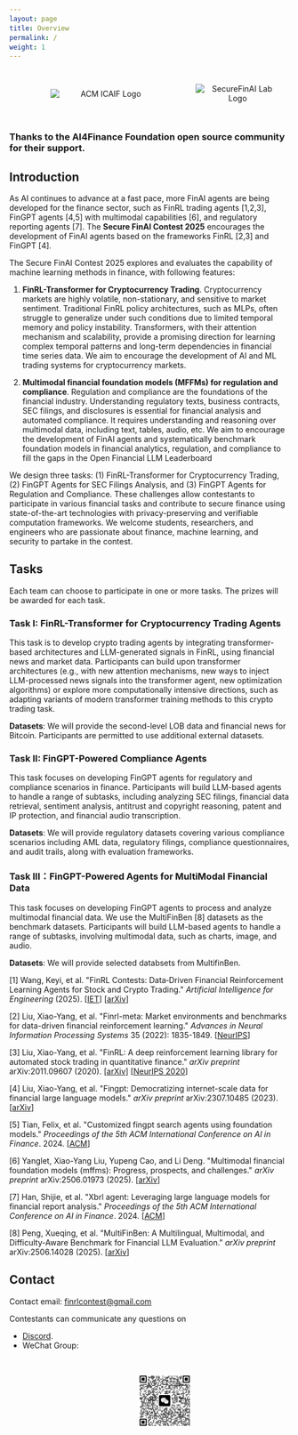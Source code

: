 ```yaml
---
layout: page
title: Overview
permalink: /
weight: 1
---
```


<div style="text-align: center; display: flex; width: 100%; justify-content: space-evenly; align-items: center; gap: 1em; padding: 2em">
  <img style="width: 40%;" src="https://github.com/Open-Finance-Lab/SecureFinAI_Contest_2025/blob/main/docs/assets/logos/acm_icaif.png?raw=true" alt="ACM ICAIF Logo">
  <img style="width: 30%;" src="https://github.com/Open-Finance-Lab/SecureFinAI_Contest_2025/blob/main/docs/assets/logos/securefinai_cu.png?raw=true" alt="SecureFinAI Lab Logo">
</div>

### Thanks to the AI4Finance Foundation open source community for their support.



## Introduction

As AI continues to advance at a fast pace, more FinAI agents are being developed for the finance sector, such as FinRL trading agents [1,2,3], FinGPT agents [4,5] with multimodal capabilities [6], and regulatory reporting agents [7]. The **Secure FinAI Contest 2025** encourages the development of FinAI agents based on the frameworks FinRL [2,3] and FinGPT [4].

The Secure FinAI Contest 2025 explores and evaluates the capability of machine learning methods in finance, with following features:

1. **FinRL-Transformer for Cryptocurrency Trading**. Cryptocurrency markets are highly volatile, non-stationary, and sensitive to market sentiment. Traditional FinRL policy architectures, such as MLPs, often struggle to generalize under such conditions due to limited temporal memory and policy instability. Transformers, with their attention mechanism and scalability, provide a promising direction for learning complex temporal patterns and long-term dependencies in financial time series data. We aim to encourage the development of AI and ML trading systems for cryptocurrency markets. 

2. **Multimodal financial foundation models (MFFMs) for regulation and compliance**. Regulation and compliance are the foundations of the financial industry. Understanding regulatory texts, business contracts, SEC filings, and disclosures is essential for financial analysis and automated compliance. It requires understanding and reasoning over multimodal data, including text, tables, audio, etc. We aim to encourage the development of FinAI agents and systematically benchmark foundation models in financial analytics, regulation, and compliance to fill the gaps in the Open Financial LLM Leaderboard



We design three tasks: (1) FinRL-Transformer for Cryptocurrency Trading, (2) FinGPT Agents for SEC Filings Analysis, and (3) FinGPT Agents for Regulation and Compliance. These challenges allow contestants to participate in various financial tasks and contribute to secure finance using state-of-the-art technologies with privacy-preserving and verifiable computation frameworks. We welcome students, researchers, and engineers who are passionate about finance, machine learning, and security to partake in the contest.

## Tasks
Each team can choose to participate in one or more tasks. The prizes will be awarded for each task.

### Task I: FinRL-Transformer for Cryptocurrency Trading Agents

This task is to develop crypto trading agents by integrating transformer-based architectures and LLM-generated signals in FinRL, using financial news and market data. Participants can build upon transformer architectures (e.g., with new attention mechanisms, new ways to inject LLM-processed news signals into the transformer agent, new optimization algorithms) or explore more computationally intensive directions, such as adapting variants of modern transformer training methods to this crypto trading task.

**Datasets**: We will provide the second-level LOB data and financial news for Bitcoin. Participants are permitted to use additional external datasets.

### Task II: FinGPT-Powered Compliance Agents

This task focuses on developing FinGPT agents for regulatory and compliance scenarios in finance. Participants will build LLM-based agents to handle a range of subtasks, including analyzing SEC filings, financial data retrieval, sentiment analysis, antitrust and copyright reasoning, patent and IP protection, and financial audio transcription. 


**Datasets**: We will provide regulatory datasets covering various compliance scenarios including AML data, regulatory filings, compliance questionnaires, and audit trails, along with evaluation frameworks.

### Task III：FinGPT-Powered Agents for MultiModal Financial Data

This task focuses on developing FinGPT agents to process and analyze multimodal financial data. We use the MultiFinBen [8] datasets as the benchmark datasets. Participants will build LLM-based agents to handle a range of subtasks, involving multimodal data, such as charts, image, and audio.  

**Datasets**: We will provide selected databsets from MultifinBen.


<p style="font-size: 14px;">
[1] Wang, Keyi, et al. "FinRL Contests: Data‐Driven Financial Reinforcement Learning Agents for Stock and Crypto Trading." <em>Artificial Intelligence for Engineering</em> (2025). [<a href="https://ietresearch.onlinelibrary.wiley.com/doi/10.1049/aie2.12004">IET</a>] [<a href="https://arxiv.org/abs/2504.02281">arXiv</a>]
</p>
<p style="font-size: 14px;">
[2] Liu, Xiao-Yang, et al. "Finrl-meta: Market environments and benchmarks for data-driven financial reinforcement learning." <em>Advances in Neural Information Processing Systems</em> 35 (2022): 1835-1849. [<a href="https://papers.neurips.cc/paper_files/paper/2022/file/0bf54b80686d2c4dc0808c2e98d430f7-Paper-Datasets_and_Benchmarks.pdf">NeurIPS</a>]
</p>
<p style="font-size: 14px;">
[3] Liu, Xiao-Yang, et al. "FinRL: A deep reinforcement learning library for automated stock trading in quantitative finance." <em>arXiv preprint</em> arXiv:2011.09607 (2020). [<a href="https://arxiv.org/abs/2011.09607">arXiv</a>] [<a href="https://neurips.cc/virtual/2020/19841">NeurIPS 2020</a>]
</p>
<p style="font-size: 14px;">
[4] Liu, Xiao-Yang, et al. "Fingpt: Democratizing internet-scale data for financial large language models." <em>arXiv preprint</em> arXiv:2307.10485 (2023). [<a href="https://arxiv.org/abs/2307.10485">arXiv</a>]
</p>
<p style="font-size: 14px;">
[5] Tian, Felix, et al. "Customized fingpt search agents using foundation models." <em>Proceedings of the 5th ACM International Conference on AI in Finance</em>. 2024. [<a href="https://dl.acm.org/doi/10.1145/3677052.3698637">ACM</a>]
</p>
<p style="font-size: 14px;">
[6] Yanglet, Xiao-Yang Liu, Yupeng Cao, and Li Deng. "Multimodal financial foundation models (mffms): Progress, prospects, and challenges." <em>arXiv preprint</em> arXiv:2506.01973 (2025). [<a href="https://www.arxiv.org/abs/2506.01973">arXiv</a>]
</p>
<p style="font-size: 14px;">
[7] Han, Shijie, et al. "Xbrl agent: Leveraging large language models for financial report analysis." <em>Proceedings of the 5th ACM International Conference on AI in Finance</em>. 2024. [<a href="https://dl.acm.org/doi/abs/10.1145/3677052.3698614">ACM</a>]
</p>
<p style="font-size: 14px;">
[8] Peng, Xueqing, et al. "MultiFinBen: A Multilingual, Multimodal, and Difficulty-Aware Benchmark for Financial LLM Evaluation." <em>arXiv preprint</em> arXiv:2506.14028 (2025). [<a href="https://arxiv.org/abs/2506.14028">arXiv</a>]
</p>


## Contact
Contact email: [finrlcontest@gmail.com](mailto:finrlcontest@gmail.com)

Contestants can communicate any questions on 
* [Discord](https://discord.gg/dJY5cKzmkv).
* WeChat Group:
<div style="text-align: center; display: flex; width: 100%; justify-content: space-evenly; align-items: left; gap: 1em; padding: 2em">
  <img style="width: 20%;" src="https://github.com/Open-Finance-Lab/SecureFinAI_Contest_2025/blob/main/docs/assets/pictures/wechat_group.jpeg?raw=true" alt="wechat group">
</div>





